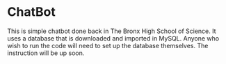 # ChatBot 


This is simple chatbot done back in The Bronx High School of Science. It uses a database that is downloaded and imported in MySQL. Anyone who wish to run the code will need to set up the database themselves. The instruction will be up soon. 
